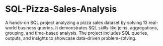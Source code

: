 # SQL-Pizza-Sales-Analysis
A hands-on SQL project analyzing a pizza sales dataset by solving 13 real-world business queries. It demonstrates SQL skills like joins, aggregations, grouping, and time-based analysis. The project includes SQL queries, outputs, and insights to showcase data-driven problem-solving.
